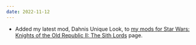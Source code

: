 ```yaml
---
date: 2022-11-12
---
```


* Added my latest mod, Dahnis Unique Look, to [my mods for Star Wars: Knights of the Old Republic II: The Sith Lords](/projects/videogamemods/kotor2) page.